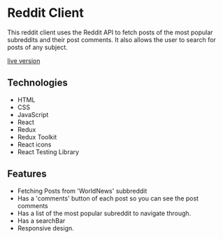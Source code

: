# Reddit Client

This reddit client uses the Reddit API to fetch posts of the most popular subreddits and their post comments. It also allows the user to search for posts of any subject. 


[live version](https://effie-reddit-clone.netlify.app)

## Technologies

  * HTML
  * CSS
  * JavaScript
  * React
  * Redux
  * Redux Toolkit
  * React icons
  * React Testing Library

## Features

  * Fetching Posts from 'WorldNews' subbreddit
  * Has a 'comments' button of each post so you can see the post comments
  * Has a list of the most popular subreddit to navigate through. 
  * Has a searchBar
  * Responsive design.
  
  



